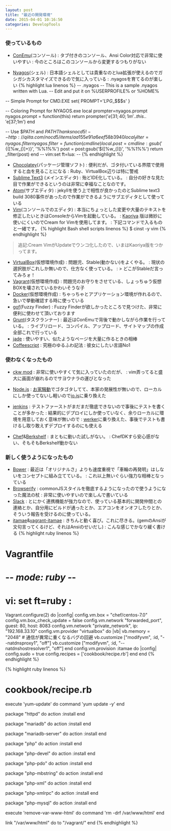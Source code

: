 ```yaml
---
layout: post
title: "最近の開発環境"
date: 2015-04-01 10:16:50
categories: DevelopTools
---
```

### 使っているもの
- [ConEmu](https://github.com/Maximus5/ConEmu)(コンソール)
: タブ付きのコンソール、Ansi Color対応で非常に使いやすい
: 今のところはこのコンソールから変更するつもりがない

- [Nyagos](https://github.com/zetamatta/nyagos)(シェル)
: 日本語シェルとしては貴重なのとlua拡張が使えるのでガシガシカスタマイズできるので気に入っている
: .nyagosを育てるのが楽しい
{% highlight lua linenos %}
-- .nyagos
-- This is a sample .nyagos written with Lua.
-- Edit and put it on %USERPROFILE% or %HOME%

-- Simple Prompt for CMD.EXE
set{
    PROMPT='$L$P$G$_$$$s'
}

-- Coloring Prompt for NYAGOS.exe
local prompter=nyagos.prompt
nyagos.prompt = function(this)
    return prompter('$e[31;40;1m'..this..'$e[37;1m')
end

-- Use $PATH and ${PATH} Thanks nocd5!
-- http://qiita.com/nocd5/items/aa155e91a6eef58b3940
local _filter = nyagos.filter
nyagos.filter = function(cmdline)
  local.post = cmdline:gsub('${([%w_()]+)}', '%%1%%')
  post = post:gsub('$([%w_()])', '%%1%%')
  return _filter(post)
end
-- vim:set ft=lua: --
{% endhighlight %}
- [Chocolatey](https://chocolatey.org/)(パッケージ管理ソフト)
: 便利だが、ゴタ付いている界隈で使用すると血を見ることになる
: Ruby、VirtualBox辺りは特に警戒
- [Sublime Text3](http://www.sublimetext.com/3) (メインエディタ)
: 殆どIDE化している。
: 自分の好きな見た目で作業ができるというのは非常に幸福なことなのです。
- [Atom](https://atom.io/)(サブエディタ)
: jekyllを使う上で相性が良かったのとSublime text3 build 3080事件があったので作業ができるようにサブエディタとして使っている
- [Vim](http://cream.sourceforge.net/)(コンソールでのエディタ)
: 本当にちょっとした変更や大量のテキストを修正したいときはConsoleからVimを起動している。
: [Kaoriya](http://www.kaoriya.net/software/vim/) 版は微妙に使いにくいのでCream for Vimを使用してます。
: 下記コマンドで入るものと一緒です。
{% highlight Bash shell scripts linenos %}
$ cinst -y vim
{% endhighlight %}
> 追記:Cream VimがUpdateでウンコ化したので、いまはKaoriya版をつかってます。
- [VirtualBox](https://www.virtualbox.org/)(仮想環境作成)
: 問題児、Stable(動かない)をよくやる。
: 現状の選択肢がこれしか無いので、仕方なく使っている。
: > どこがStableだ言ってみろォ！
- [Vagrant](https://www.virtualbox.org/)(仮想環境作成)
: 問題児のお守りをさせている、しょっちゅう仮想BOXを壊されているかわいそうな子
- [Docker](https://www.docker.com/)(仮想環境作成)
: ちゃっちゃとアプリケーション環境が作れるので、急いで挙動確認する時に使っている
- [gof](https://github.com/mattn/gof)(Fuzzy Finder)
: Fuzzy Finderが欲しかったところで見つけた、非常に便利に使わせて頂いております
- [Grunt](http://gruntjs.com/)(タスクランナー)
: 最近はConEmuで背後で動かしながら作業を行っている。
: ライブリロード、コンパイル、アップロード、サイトマップの作成全部これで行っている
- [jade](http://jade-lang.com/)
: 使いやすい、似たようなページを大量に作るときの相棒
- [Coffeescript](http://coffeescript.org/)
: 究極のゆるふわ記法
: 彼女にしたい言語No1

### 使わなくなったもの
- [ckw mod](http://ckw-mod.github.io/)
: 非常に使いやすくて気に入っていたのだが、
: vim弄ってると盛大に画面が崩れるのでサヨウナラの運びとなった

- [Node.js](https://nodejs.org/)
: [お家騒動](http://yosuke-furukawa.hatenablog.com/entry/2014/12/25/104300)でゴタゴタしてて、本家の発展性が無いので、ローカルにしか使ってないし軽いので[io.js](https://iojs.org/ja/)に乗り換えた

- [jenkins](https://jenkins-ci.org/)
: テストファーストがまだまだ徹底できないので事後にテストを書くことが多かった
: 結果的にデプロイにしか使っていなく、余りローカルに環境を用意しておく意味が無いので
: [werker](http://wercker.com/)に乗り換えた、事後でテストも書けるし取り敢えずデプロイするのにも使える
- [Chef](https://www.chef.io/)&[Berkshelf](http://berkshelf.com/)
: まともに動いた試しがない。
: ChefDKすら安心感がない、そもそもBerkshelf動かない

### 新しく使うようになったもの
- [Bower](http://bower.io/)
: 最近は「オリジナルさ」よりも速度重視で「車輪の再発明」はしないをコンセプトに組み立てている。
: これ以上無いぐらい強力な相棒となっている
- [Browserify](http://browserify.org/)
: commonJSスタイルを徹底するようになったので使うようになった魔法の杖
: 非常に使いやすいので楽しんで書いている
- [Slack](https://slack.com/)
: とにかく連携機能が強力なので、使っている基本的に開発仲間との連絡とか、自分用にビルドが通ったとか、エアコンをオンオフしたりとか、そういう報告を受けるのに使っている。
- [itamae](https://github.com/itamae-kitchen/itamae)&[vagrant-itamae](https://github.com/chiastolite/vagrant-itamae)
: きちんと動く喜び。これに尽きる。(gemのAnsiが文句言ってくるけど、それはAnsiのせいだし)
: こんな感じでかなり緩く書ける
{% highlight ruby linenos %}
# Vagrantfile
# -*- mode: ruby -*-
# vi: set ft=ruby :
Vagrant.configure(2) do |config|
  config.vm.box = "chef/centos-7.0"
  config.vm.box_check_update = false
  config.vm.network "forwarded_port", guest: 80, host: 8083
  config.vm.network "private_network", ip: "192.168.33.10"
  config.vm.provider "virtualbox" do |vb|
    vb.memory = "2048"
    # 通信が異常に重くなるバグの回避
    vb.customize ["modifyvm", :id, "--natdnsproxy1", "off"]
    vb.customize ["modifyvm", :id, "--natdnshostresolver1", "off"]
  end
  config.vm.provision :itamae do |config|
    config.sudo = true
    config.recipes = ['cookbook/recipe.rb']
  end
end
{% endhighlight %}

{% highlight ruby linenos %}
# cookbook/recipe.rb
execute 'yum-update' do
  command 'yum update -y'
end

package "httpd" do
  action :install
end

package "mariadb" do
  action :install
end

package "mariadb-server" do
  action :install
end

package "php" do
  action :install
end

package "php-devel" do
  action :install
end

package "php-pdo" do
  action :install
end

package "php-mbstring" do
  action :install
end

package "php-xml" do
  action :install
end

package "php-xmlrpc" do
  action :install
end

package "php-mysql" do
  action :install
end

execute 'remove-var-www-html' do
  command 'rm -drf /var/www/html'
end

link "/var/www/html" do
  to "/vagrant/"
end
{% endhighlight %}
